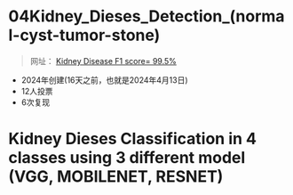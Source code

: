 # 04Kidney_Dieses_Detection_(normal-cyst-tumor-stone)

> 网址： [Kidney Disease F1 score= 99.5%](https://www.kaggle.com/code/ramoliyafenil/kidney-dieses-detection-normal-cyst-tumor-stone)

* 2024年创建(16天之前，也就是2024年4月13日)
* 12人投票
* 6次复现

# Kidney Dieses Classification in 4 classes using 3 different model (VGG, MOBILENET, RESNET)
























